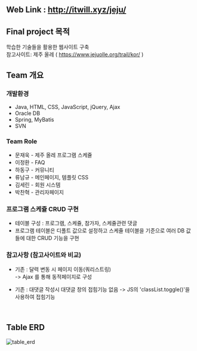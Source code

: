 ## Web Link : http://itwill.xyz/jeju/

## Final project 목적
학습한 기술들을 활용한 웹사이트 구축<br>
참고사이트: 제주 올레 ( https://www.jejuolle.org/trail/kor/ )

## Team 개요
### 개발환경
- Java, HTML, CSS, JavaScript, jQuery, Ajax
- Oracle DB
- Spring, MyBatis
- SVN

### Team Role
- 문재욱 - 제주 올레 프로그램 스케쥴
- 이정환 - FAQ
- 하동구 - 커뮤니티
- 류남규 - 메인페이지, 템플릿 CSS
- 김세린 - 회원 시스템
- 박찬혁 - 관리자페이지

### 프로그램 스케쥴 CRUD 구현
- 테이블 구성 : 프로그램,  스케쥴,  참가자,  스케쥴관련 댓글  
- 프로그램 테이블은 디폴트 값으로 설정하고 스케쥴 테이블을 기준으로 여러 DB 값들에 대한 CRUD 기능을 구현

### 참고사항 (참고사이트와 비교)
- 기존 : 달력 변동 시 페이지 이동(쿼리스트링)<br>
   -> Ajax 를 통해 동적페이지로 구성

- 기존 : 대댓글 작성시 대댓글 창의 접힘기능 없음
  -> JS의 'classList.toggle()'을 사용하여 접힘기능 

<br>

## Table ERD
![table_erd](https://user-images.githubusercontent.com/84655268/136691691-6bc1aa9f-07ae-48e6-886c-dbc0a196cac6.png)



